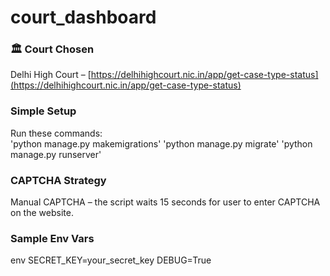 # court_dashboard
### 🏛 Court Chosen  
Delhi High Court – [https://delhihighcourt.nic.in/app/get-case-type-status](https://delhihighcourt.nic.in/app/get-case-type-status)

### Simple Setup  
Run these commands:  
'python manage.py makemigrations'
'python manage.py migrate'
'python manage.py runserver'

### CAPTCHA Strategy  
Manual CAPTCHA – the script waits 15 seconds for user to enter CAPTCHA on the website.

### Sample Env Vars  
env
SECRET_KEY=your_secret_key
DEBUG=True
